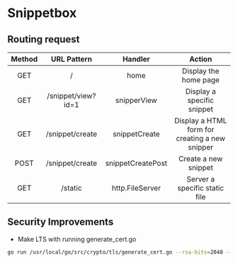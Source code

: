 # Snippetbox

## Routing request
| Method | URL Pattern | Handler    | Action    |
| :---:   | :---: | :---: | :---: |
| GET | /   | home   | Display the home page   |
| GET | /snippet/view?id=1    | snipperView   | Display a specific snippet   |
| GET | /snippet/create   | snippetCreate   | Display a HTML form for creating a new snipper   |
| POST | /snippet/create   | snippetCreatePost   | Create a new snippet   |
| GET | /static   | http.FileServer   | Server a specific static file   |


## Security Improvements

* Make LTS with running generate_cert.go
```bash
go run /usr/local/go/src/crypto/tls/generate_cert.go --rsa-bits=2048 --host=localhost
```